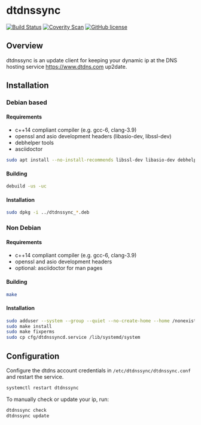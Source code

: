 # dtdnssync

[![Build Status](https://travis-ci.org/cgzones/dtdnssync.svg?branch=master)](https://travis-ci.org/cgzones/dtdnssync)
[![Coverity Scan](https://scan.coverity.com/projects/10843/badge.svg)](https://scan.coverity.com/projects/cgzones-dtdnssync)
[![GitHub license](https://img.shields.io/badge/license-MIT-green.svg)](https://raw.githubusercontent.com/cgzones/dtdnssync/master/LICENSE)

## Overview

dtdnssync is an update client for keeping your dynamic ip at the DNS hosting service https://www.dtdns.com up2date.

## Installation

### Debian based

#### Requirements

- c++14 compliant compiler (e.g. gcc-6, clang-3.9)
- openssl and asio development headers (libasio-dev, libssl-dev)
- debhelper tools
- asciidoctor

```sh
sudo apt install --no-install-recommends libssl-dev libasio-dev debhelper asciidoctor
```

#### Building

```sh
debuild -us -uc
```

#### Installation

```sh
sudo dpkg -i ../dtdnssync_*.deb
```

### Non Debian

#### Requirements

- c++14 compliant compiler (e.g. gcc-6, clang-3.9)
- openssl and asio development headers
- optional: asciidoctor for man pages

#### Building

```sh
make
```

#### Installation

```sh
sudo adduser --system --group --quiet --no-create-home --home /nonexistent dtdnssync # or equivalent
sudo make install
sudo make fixperms
sudo cp cfg/dtdnssyncd.service /lib/systemd/system
```

## Configuration

Configure the dtdns account credentials in `/etc/dtdnssync/dtdnssync.conf` and restart the service.

```sh
systemctl restart dtdnssync
```

To manually check or update your ip, run:

```sh
dtdnssync check
dtdnssync update
```
